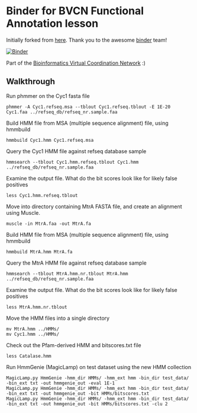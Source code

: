 # Binder for BVCN Functional Annotation lesson

Initially forked from [here](https://github.com/binder-examples/conda). Thank you to the awesome [binder](https://mybinder.org/) team!

[![Binder](https://mybinder.org/badge_logo.svg)](https://mybinder.org/v2/gh/Arkadiy-Garber/bvcn-binder-hmmgenie/master?urlpath=lab)

Part of the [Bioinformatics Virtual Coordination Network](https://biovcnet.github.io/) :)

## Walkthrough

Run phmmer on the Cyc1 fasta file

    phmmer -A Cyc1.refseq.msa --tblout Cyc1.refseq.tblout -E 1E-20 Cyc1.faa ../refseq_db/refseq_nr.sample.faa

Build HMM file from MSA (multiple sequence alignment) file, using hmmbuild

    hmmbuild Cyc1.hmm Cyc1.refseq.msa

Query the Cyc1 HMM file against refseq database sample

    hmmsearch --tblout Cyc1.hmm.refseq.tblout Cyc1.hmm ../refseq_db/refseq_nr.sample.faa

Examine the output file. What do the bit scores look like for likely false positives

    less Cyc1.hmm.refseq.tblout

Move into directory containing MtrA FASTA file, and create an alignment using Muscle.

    muscle -in MtrA.faa -out MtrA.fa

Build HMM file from MSA (multiple sequence alignment) file, using hmmbuild

    hmmbuild MtrA.hmm MtrA.fa

Query the MtrA HMM file against refseq database sample

    hmmsearch --tblout MtrA.hmm.nr.tblout MtrA.hmm ../refseq_db/refseq_nr.sample.faa

Examine the output file. What do the bit scores look like for likely false positives

    less MtrA.hmm.nr.tblout

Move the HMM files into a single directory

    mv MtrA.hmm ../HMMs/
    mv Cyc1.hmm ../HMMs/

Check out the Pfam-derived HMM and bitscores.txt file

    less Catalase.hmm

Run HmmGenie (MagicLamp) on test dataset using the new HMM collection

    MagicLamp.py HmmGenie -hmm_dir HMMs/ -hmm_ext hmm -bin_dir test_data/ -bin_ext txt -out hmmgenie_out -eval 1E-1
    MagicLamp.py HmmGenie -hmm_dir HMMs/ -hmm_ext hmm -bin_dir test_data/ -bin_ext txt -out hmmgenie_out -bit HMMs/bitscores.txt
    MagicLamp.py HmmGenie -hmm_dir HMMs/ -hmm_ext hmm -bin_dir test_data/ -bin_ext txt -out hmmgenie_out -bit HMMs/bitscores.txt -clu 2




